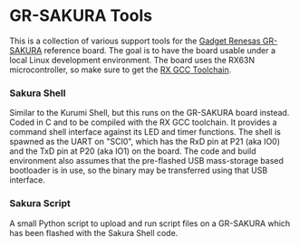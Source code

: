 # GR-SAKURA Tools

This is a collection of various support tools for the [Gadget Renesas GR-SAKURA](http://gadget.renesas.com/en/product/sakura.html) reference board. The goal is to have the board usable under a local Linux development environment. The board uses the RX63N microcontroller, so make sure to get the [RX GCC Toolchain](https://gcc-renesas.com/wiki/index.php?title=How_to_build_the_RX_Toolchain_under_Ubuntu_14.04).

### Sakura Shell
Similar to the Kurumi Shell, but this runs on the GR-SAKURA board instead. Coded in C and to be compiled with the RX GCC toolchain. It provides a command shell interface against its LED and timer functions. The shell is spawned as the UART on "SCI0", which has the RxD pin at P21 (aka IO0) and the TxD pin at P20 (aka IO1) on the board. The code and build environment also assumes that the pre-flashed USB mass-storage based bootloader is in use, so the binary may be transferred using that USB interface.

### Sakura Script
A small Python script to upload and run script files on a GR-SAKURA which has been flashed with the Sakura Shell code.

